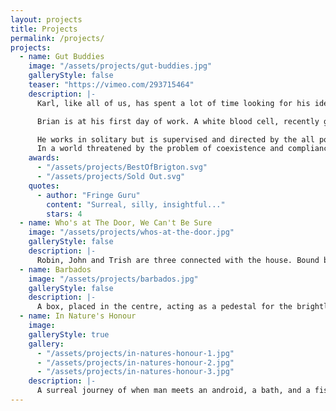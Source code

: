 ```yaml
---
layout: projects
title: Projects
permalink: /projects/
projects:
  - name: Gut Buddies
    image: "/assets/projects/gut-buddies.jpg"
    galleryStyle: false
    teaser: "https://vimeo.com/293715464"
    description: |-
      Karl, like all of us, has spent a lot of time looking for his ideal habitat, where he could live in peace. He finally found it in a corner of the world where he can survive undisturbed... at least until today.

      Brian is at his first day of work. A white blood cell, recently graduated from the “Loving International School of Parasite Annihilation”. A faithful servant to the body and a small curious creature with a generous heart.

      He works in solitary but is supervised and directed by the all powerful brain, who manifests itself in the appearance of a telephone.
      In a world threatened by the problem of coexistence and compliance, is it still possible to be “Gut Buddies”?
    awards:
      - "/assets/projects/BestOfBrigton.svg"
      - "/assets/projects/Sold Out.svg"
    quotes:
      - author: "Fringe Guru"
        content: "Surreal, silly, insightful..."
        stars: 4
  - name: Who's at The Door, We Can't Be Sure
    image: "/assets/projects/whos-at-the-door.jpg"
    galleryStyle: false
    description: |-
      Robin, John and Trish are three connected with the house. Bound by routine, these domestic comrades are pulled through a frustrated sense of time waiting for ‘Adam’ to come home. The three are mischievous companions facing the dangers of the outside world coming in. It is a tale of the hopeful doubt of whether they exist or not.
  - name: Barbados
    image: "/assets/projects/barbados.jpg"
    galleryStyle: false
    description: |-
      A box, placed in the centre, acting as a pedestal for the brightly lit cookie. It is an empty space, apart from Jonny and Robert, one following the other, and both showing “rattish” behaviour. They are arguing about their differences, and frustrated by their dependencies. They appear to be lost, moving forwards, as invisible forces disrupt their journey. It is a story of conformity, brotherhood, desperation and manipulation.
  - name: In Nature's Honour
    image:
    galleryStyle: true
    gallery:
      - "/assets/projects/in-natures-honour-1.jpg"
      - "/assets/projects/in-natures-honour-2.jpg"
      - "/assets/projects/in-natures-honour-3.jpg"
    description: |-
      A surreal journey of when man meets an android, a bath, and a fish. Through a simple effort to honour the natural world, his reality begins to warp as if his attempt to pay tribute backfires.
---
```

